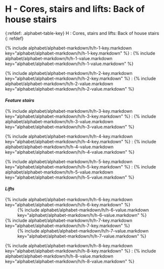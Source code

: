  <div data-role="collapsible" data-inset="false" markdown="1">
 <h1 class="cart-collapsible-div">H - Cores, stairs and lifts: Back of house stairs</h1>

{:refdef: .alphabet-table-key}
H
: Cores, stairs and lifts: Back of house stairs
{: refdef}

{% include alphabet/alphabet-markdown/h/h-1-key.markdown key="alphabet/alphabet-markdown/h/h-1-key.markdown" %}
: {% include alphabet/alphabet-markdown/h/h-1-value.markdown key="alphabet/alphabet-markdown/h/h-1-value.markdown" %}

{% include alphabet/alphabet-markdown/h/h-2-key.markdown key="alphabet/alphabet-markdown/h/h-2-key.markdown" %}
: {% include alphabet/alphabet-markdown/h/h-2-value.markdown key="alphabet/alphabet-markdown/h/h-2-value.markdown" %}

#### _Feature stairs_

{% include alphabet/alphabet-markdown/h/h-3-key.markdown key="alphabet/alphabet-markdown/h/h-3-key.markdown" %}
: {% include alphabet/alphabet-markdown/h/h-3-value.markdown key="alphabet/alphabet-markdown/h/h-3-value.markdown" %}

{% include alphabet/alphabet-markdown/h/h-4-key.markdown key="alphabet/alphabet-markdown/h/h-4-key.markdown" %}
: {% include alphabet/alphabet-markdown/h/h-4-value.markdown key="alphabet/alphabet-markdown/h/h-4-value.markdown" %}

{% include alphabet/alphabet-markdown/h/h-5-key.markdown key="alphabet/alphabet-markdown/h/h-5-key.markdown" %}
: {% include alphabet/alphabet-markdown/h/h-5-value.markdown key="alphabet/alphabet-markdown/h/h-5-value.markdown" %}

#### _Lifts_

<dt markdown='block' >
{% include alphabet/alphabet-markdown/h/h-6-key.markdown key="alphabet/alphabet-markdown/h/h-6-key.markdown" %}
</dt>
<dd markdown='1'>
{% include alphabet/alphabet-markdown/h/h-6-value.markdown key="alphabet/alphabet-markdown/h/h-6-value.markdown" %}
</dd>

<dt markdown='block' >
{% include alphabet/alphabet-markdown/h/h-7-key.markdown key="alphabet/alphabet-markdown/h/h-7-key.markdown" %}
</dt>
<dd markdown='1'>
{% include alphabet/alphabet-markdown/h/h-7-value.markdown key="alphabet/alphabet-markdown/h/h-7-value.markdown" %}
</dd>


{% include alphabet/alphabet-markdown/h/h-8-key.markdown key="alphabet/alphabet-markdown/h/h-8-key.markdown" %}
: {% include alphabet/alphabet-markdown/h/h-8-value.markdown key="alphabet/alphabet-markdown/h/h-8-value.markdown" %}




 </div>
